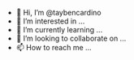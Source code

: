 - 👋 Hi, I’m @taybencardino
- 👀 I’m interested in ...
- 🌱 I’m currently learning ...
- 💞️ I’m looking to collaborate on ...
- 📫 How to reach me ...

<!---
taybencardino/taybencardino is a ✨ special ✨ repository because its `README.md` (this file) appears on your GitHub profile.
You can click the Preview link to take a look at your changes.
--->
